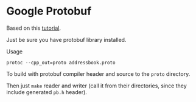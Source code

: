 # Google Protobuf

Based on this [tutorial](https://protobuf.dev/getting-started/cpptutorial/).

Just be sure you have protobuf library installed.

Usage

```
protoc --cpp_out=proto addressbook.proto
```
To build with protobuf compiler header and source to the `proto` directory.

Then just `make` reader and writer (call it from their directories, since they include generated `pb.h` header).